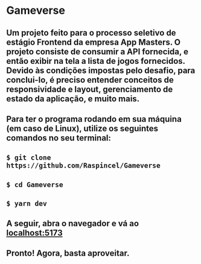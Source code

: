 # Gameverse

## Um projeto feito para o processo seletivo de estágio Frontend da empresa App Masters. O projeto consiste de consumir a API fornecida, e então exibir na tela a lista de jogos fornecidos. Devido às condições impostas pelo desafio, para conclui-lo, é preciso entender conceitos de responsividade e layout, gerenciamento de estado da aplicação, e muito mais.

## Para ter o programa rodando em sua máquina (em caso de Linux), utilize os seguintes comandos no seu terminal:
## `$ git clone https://github.com/Raspincel/Gameverse`
## `$ cd Gameverse`
## `$ yarn dev`

## A seguir, abra o navegador e vá ao [localhost:5173](http://localhost:5173)

## Pronto! Agora, basta aproveitar.
